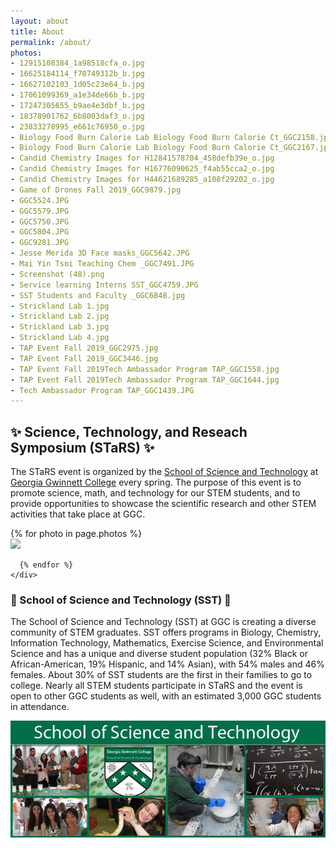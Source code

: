 ```yaml
---
layout: about
title: About
permalink: /about/
photos:
- 12915108384_1a98518cfa_o.jpg
- 16625184114_f70749312b_b.jpg
- 16627102103_1d05c23e64_b.jpg
- 17061099369_a1e34de66b_b.jpg
- 17247305655_b9ae4e3dbf_b.jpg
- 18378901762_6b8003daf3_o.jpg
- 23833278995_e661c76950_o.jpg
- Biology Food Burn Calorie Lab Biology Food Burn Calorie Ct_GGC2158.jpg
- Biology Food Burn Calorie Lab Biology Food Burn Calorie Ct_GGC2167.jpg
- Candid Chemistry Images for H12841578704_458defb39e_o.jpg
- Candid Chemistry Images for H16776090625_f4ab55cca2_o.jpg
- Candid Chemistry Images for H44621689285_a108f29202_o.jpg
- Game of Drones Fall 2019_GGC9879.jpg
- GGC5524.JPG
- GGC5579.JPG
- GGC5750.JPG
- GGC5804.JPG
- GGC9281.JPG
- Jesse Merida 3D Face masks_GGC5642.JPG
- Mai Yin Tsoi Teaching Chem _GGC7491.JPG
- Screenshot (48).png
- Service learning Interns SST_GGC4759.JPG
- SST Students and Faculty _GGC6848.jpg
- Strickland Lab 1.jpg
- Strickland Lab 2.jpg
- Strickland Lab 3.jpg
- Strickland Lab 4.jpg
- TAP Event Fall 2019_GGC2975.jpg
- TAP Event Fall 2019_GGC3446.jpg
- TAP Event Fall 2019Tech Ambassador Program TAP_GGC1558.jpg
- TAP Event Fall 2019Tech Ambassador Program TAP_GGC1644.jpg
- Tech Ambassador Program TAP_GGC1439.JPG
---
```


## ✨ Science, Technology, and Reseach Symposium (STaRS) ✨

The STaRS event is organized by the [School of Science and Technology](https://www.facebook.com/ggc.sst) at [Georgia Gwinnett College](https://www.ggc.edu/) every spring. The purpose of this event is to promote science, math, and technology for our STEM students, and to provide opportunities to showcase the scientific research and other STEM activities that take place at GGC. 

<div class="project_pictures">
    <div id="slideshow">
      {% for photo in page.photos %}
      <div class="pictures">
        <a  id="lightgallery" href="/assets/images/slideshow/{{ photo }}">
          <img src="/assets/images/slideshow/{{ photo }}">
        </a>
      </div>

      {% endfor %}
    </div>
  </div>
  
### 🐻 School of Science and Technology (SST) 🐻

The School of Science and Technology (SST) at GGC is creating a diverse community of STEM graduates. SST offers programs in Biology, Chemistry, Information Technology, Mathematics, Exercise Science, and Environmental Science and has a unique and diverse student population (32% Black or African-American, 19% Hispanic, and 14% Asian), with 54% males and 46% females.  About 30% of SST students are the first in their families to go to college.  Nearly all STEM students participate in STaRS and the event is open to other GGC students as well, with an estimated 3,000 GGC students in attendance.

![SST collage](/assets/images/sst-image-fb.jpg "A collage of SST faculty and students")

<!-- lightgallery -->
  <script src="https://cdn.jsdelivr.net/lightgallery/1.3.7/js/lightgallery.min.js"></script>
  <script src="https://cdn.jsdelivr.net/g/lg-zoom"></script>

  <script type="text/javascript">
    $(document).ready(function() {      
      // Slideshow setup
      $("#slideshow > div:gt(0)").hide();

      setInterval(function() {
        $('#slideshow > div:first')
          .fadeOut(1000, function() { 
	  	$(this).appendTo('#slideshow'); 
		$('#slideshow > div:first').fadeIn(1000); } );
      }, 3000);

      // LightGallery
      $("body").lightGallery({
	zoom: true,
	selector: 'a#lightgallery',
	selectWithin: 'body'
      });
    });
  </script>



 
